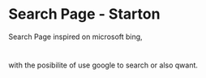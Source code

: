 # Search Page - Starton
Search Page inspired on microsoft bing,
#
with the posibilite of use google to search or also qwant.
